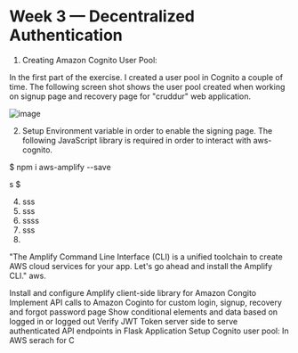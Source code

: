 # Week 3 — Decentralized Authentication

1) Creating Amazon Cognito User Pool:

In the first part of the exercise. I created a user pool in  Cognito a couple of time.  The following screen shot shows the user pool created when working on signup page and recovery page for "cruddur" web application.

![image](https://user-images.githubusercontent.com/124897604/227403924-f49a1076-fe6f-4d4e-94a3-beadaaae8b2c.png)

2) Setup Environment variable in order to enable the signing page. The following JavaScript library is required in order to interact with aws-cognito.

$ npm i aws-amplify --save




s
$ 



4) sss
5) sss
6) ssss
7) sss
8) 









"The Amplify Command Line Interface (CLI) is a unified toolchain to create AWS cloud services for your app. Let's go ahead and install the Amplify CLI." aws.






Install and configure Amplify client-side library for Amazon Congito
Implement API calls to Amazon Coginto for custom login, signup, recovery and forgot password page
Show conditional elements and data based on logged in or logged out
Verify JWT Token server side to serve authenticated API endpoints in Flask Application
Setup Cognito user pool:
In AWS serach for C
